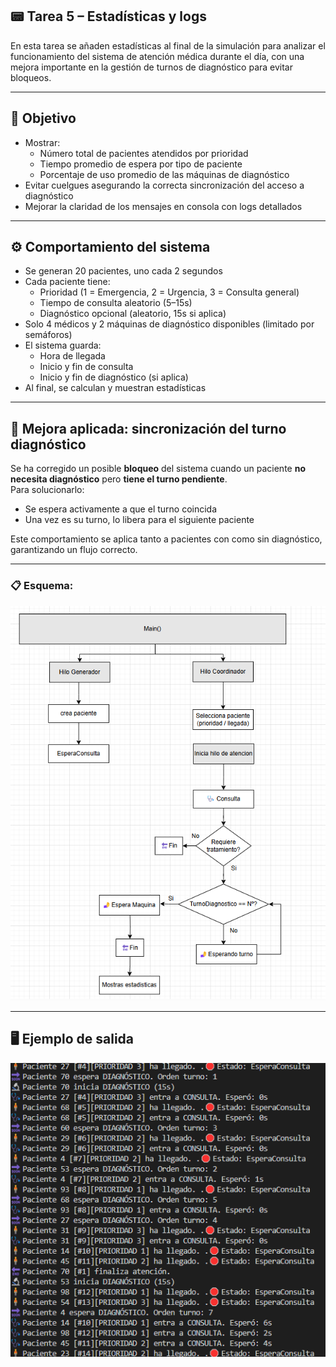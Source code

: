 ## 📟 Tarea 5 – Estadísticas y logs

En esta tarea se añaden estadísticas al final de la simulación para analizar el funcionamiento del sistema de atención médica durante el día, con una mejora importante en la gestión de turnos de diagnóstico para evitar bloqueos.

---

## 🎯 Objetivo

- Mostrar:
  - Número total de pacientes atendidos por prioridad
  - Tiempo promedio de espera por tipo de paciente
  - Porcentaje de uso promedio de las máquinas de diagnóstico
- Evitar cuelgues asegurando la correcta sincronización del acceso a diagnóstico
- Mejorar la claridad de los mensajes en consola con logs detallados

---

## ⚙️ Comportamiento del sistema

- Se generan 20 pacientes, uno cada 2 segundos
- Cada paciente tiene:
  - Prioridad (1 = Emergencia, 2 = Urgencia, 3 = Consulta general)
  - Tiempo de consulta aleatorio (5–15s)
  - Diagnóstico opcional (aleatorio, 15s si aplica)
- Solo 4 médicos y 2 máquinas de diagnóstico disponibles (limitado por semáforos)
- El sistema guarda:
  - Hora de llegada
  - Inicio y fin de consulta
  - Inicio y fin de diagnóstico (si aplica)
- Al final, se calculan y muestran estadísticas

---

## 🧠 Mejora aplicada: sincronización del turno diagnóstico

Se ha corregido un posible **bloqueo** del sistema cuando un paciente **no necesita diagnóstico** pero **tiene el turno pendiente**.  
Para solucionarlo:

- Se espera activamente a que el turno coincida
- Una vez es su turno, lo libera para el siguiente paciente

Este comportamiento se aplica tanto a pacientes con como sin diagnóstico, garantizando un flujo correcto.

---

### 📋 Esquema:

![alt text](image.png)

---

## 🖥️ Ejemplo de salida

![alt text](image-1.png)